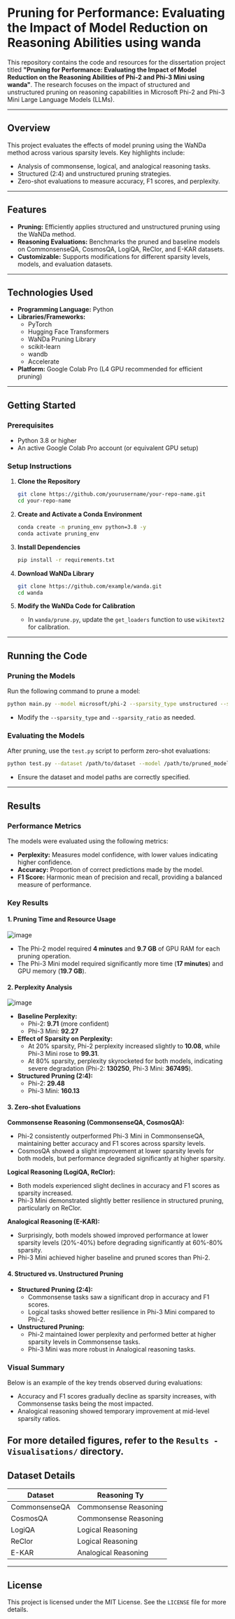 
# **Pruning for Performance: Evaluating the Impact of Model Reduction on Reasoning Abilities using wanda**

This repository contains the code and resources for the dissertation project titled **"Pruning for Performance: Evaluating the Impact of Model Reduction on the Reasoning Abilities of Phi-2 and Phi-3 Mini using wanda"**. The research focuses on the impact of structured and unstructured pruning on reasoning capabilities in Microsoft Phi-2 and Phi-3 Mini Large Language Models (LLMs).

---

## **Overview**

This project evaluates the effects of model pruning using the WaNDa method across various sparsity levels. Key highlights include:
- Analysis of commonsense, logical, and analogical reasoning tasks.
- Structured (2:4) and unstructured pruning strategies.
- Zero-shot evaluations to measure accuracy, F1 scores, and perplexity.

---

## **Features**

- **Pruning:** Efficiently applies structured and unstructured pruning using the WaNDa method.
- **Reasoning Evaluations:** Benchmarks the pruned and baseline models on CommonsenseQA, CosmosQA, LogiQA, ReClor, and E-KAR datasets.
- **Customizable:** Supports modifications for different sparsity levels, models, and evaluation datasets.

---

## **Technologies Used**

- **Programming Language:** Python
- **Libraries/Frameworks:**
  - PyTorch
  - Hugging Face Transformers
  - WaNDa Pruning Library
  - scikit-learn
  - wandb
  - Accelerate
- **Platform:** Google Colab Pro (L4 GPU recommended for efficient pruning)

---

## **Getting Started**

### **Prerequisites**
- Python 3.8 or higher
- An active Google Colab Pro account (or equivalent GPU setup)

### **Setup Instructions**

1. **Clone the Repository**
   ```bash
   git clone https://github.com/yourusername/your-repo-name.git
   cd your-repo-name
   ```

2. **Create and Activate a Conda Environment**
   ```bash
   conda create -n pruning_env python=3.8 -y
   conda activate pruning_env
   ```

3. **Install Dependencies**
   ```bash
   pip install -r requirements.txt
   ```

4. **Download WaNDa Library**
   ```bash
   git clone https://github.com/example/wanda.git
   cd wanda
   ```

5. **Modify the WaNDa Code for Calibration**
   - In `wanda/prune.py`, update the `get_loaders` function to use `wikitext2` for calibration.

---

## **Running the Code**

### **Pruning the Models**
Run the following command to prune a model:
```bash
python main.py --model microsoft/phi-2 --sparsity_type unstructured --sparsity_ratio 0.2 --prune_method wanda --save /path/to/results/ --save_model /path/to/pruned_model/
```
- Modify the `--sparsity_type` and `--sparsity_ratio` as needed.

### **Evaluating the Models**
After pruning, use the `test.py` script to perform zero-shot evaluations:
```bash
python test.py --dataset /path/to/dataset --model /path/to/pruned_model/
```
- Ensure the dataset and model paths are correctly specified.

---

## **Results**

### **Performance Metrics**
The models were evaluated using the following metrics:
- **Perplexity:** Measures model confidence, with lower values indicating higher confidence.
- **Accuracy:** Proportion of correct predictions made by the model.
- **F1 Score:** Harmonic mean of precision and recall, providing a balanced measure of performance.

### **Key Results**

#### **1. Pruning Time and Resource Usage**
![image](https://github.com/user-attachments/assets/c073f29a-7bbb-46b2-ac77-9eb1094a34b0)
- The Phi-2 model required **4 minutes** and **9.7 GB** of GPU RAM for each pruning operation.
- The Phi-3 Mini model required significantly more time (**17 minutes**) and GPU memory (**19.7 GB**).



#### **2. Perplexity Analysis**
![image](https://github.com/user-attachments/assets/ea02a16b-8642-4265-9eb9-95b796f19018)

- **Baseline Perplexity:** 
  - Phi-2: **9.71** (more confident)
  - Phi-3 Mini: **92.27**
- **Effect of Sparsity on Perplexity:**
  - At 20% sparsity, Phi-2 perplexity increased slightly to **10.08**, while Phi-3 Mini rose to **99.31**.
  - At 80% sparsity, perplexity skyrocketed for both models, indicating severe degradation (Phi-2: **130250**, Phi-3 Mini: **367495**).
- **Structured Pruning (2:4):**
  - Phi-2: **29.48**
  - Phi-3 Mini: **160.13**

#### **3. Zero-shot Evaluations**
**Commonsense Reasoning (CommonsenseQA, CosmosQA):**
- Phi-2 consistently outperformed Phi-3 Mini in CommonsenseQA, maintaining better accuracy and F1 scores across sparsity levels.
- CosmosQA showed a slight improvement at lower sparsity levels for both models, but performance degraded significantly at higher sparsity.

**Logical Reasoning (LogiQA, ReClor):**
- Both models experienced slight declines in accuracy and F1 scores as sparsity increased.
- Phi-3 Mini demonstrated slightly better resilience in structured pruning, particularly on ReClor.

**Analogical Reasoning (E-KAR):**
- Surprisingly, both models showed improved performance at lower sparsity levels (20%-40%) before degrading significantly at 60%-80% sparsity.
- Phi-3 Mini achieved higher baseline and pruned scores than Phi-2.

#### **4. Structured vs. Unstructured Pruning**
- **Structured Pruning (2:4):**
  - Commonsense tasks saw a significant drop in accuracy and F1 scores.
  - Logical tasks showed better resilience in Phi-3 Mini compared to Phi-2.
- **Unstructured Pruning:**
  - Phi-2 maintained lower perplexity and performed better at higher sparsity levels in Commonsense tasks.
  - Phi-3 Mini was more robust in Analogical reasoning tasks.

### **Visual Summary**
Below is an example of the key trends observed during evaluations:
- Accuracy and F1 scores gradually decline as sparsity increases, with Commonsense tasks being the most impacted.
- Analogical reasoning showed temporary improvement at mid-level sparsity ratios.

For more detailed figures, refer to the `Results - Visualisations/` directory.
---

## **Dataset Details**

| Dataset       | Reasoning Ty          |
|---------------|-----------------------|
| CommonsenseQA | Commonsense Reasoning |
| CosmosQA      | Commonsense Reasoning |
| LogiQA        | Logical Reasoning     |
| ReClor        | Logical Reasoning     |
| E-KAR         | Analogical Reasoning  |

---

## **License**

This project is licensed under the MIT License. See the `LICENSE` file for more details.
